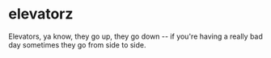 # elevatorz

Elevators, ya know, they go up, they go down -- if you're having a really bad day sometimes they go from side to side.